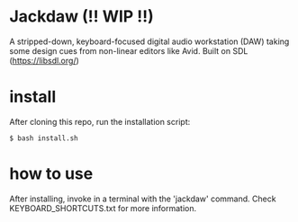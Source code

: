 # Jackdaw (!! WIP !!)
A stripped-down, keyboard-focused digital audio workstation (DAW) taking some design cues from non-linear editors like Avid. Built on SDL (https://libsdl.org/)
<br>

# install
After cloning this repo, run the installation script:
```console
$ bash install.sh
```

# how to use
After installing, invoke in a terminal with the 'jackdaw' command.
Check KEYBOARD_SHORTCUTS.txt for more information.